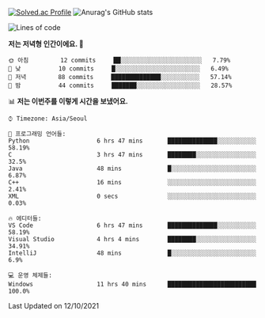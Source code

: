 

<!--
**PungwonLee/PungwonLee** is a ✨ _special_ ✨ repository because its `README.md` (this file) appears on your GitHub profile.

Here are some ideas to get you started:

- 🔭 I’m currently working on ...
- 🌱 I’m currently learning ...
- 👯 I’m looking to collaborate on ...
- 🤔 I’m looking for help with ...
- 💬 Ask me about ...
- 📫 How to reach me: ...
- 😄 Pronouns: ...
- ⚡ Fun fact: ...
-->
[![Solved.ac Profile](http://mazassumnida.wtf/api/v2/generate_badge?boj=vnddnjs00)](https://solved.ac/vnddnjs00/)
![Anurag's GitHub stats](https://github-readme-stats.vercel.app/api?username=PungwonLee&show_icons=true&theme=radical)
<!--START_SECTION:waka-->
![Lines of code](https://img.shields.io/badge/%EC%A0%80%EB%8A%94%20%EC%97%AC%ED%83%9C%EA%B9%8C%EC%A7%80%20-71500%20%EC%A4%84%EC%9D%98%20%EC%BD%94%EB%93%9C%EB%A5%BC%20%EC%9E%91%EC%84%B1%ED%96%88%EC%96%B4%EC%9A%94.-blue)

**저는 저녁형 인간이에요. 🦉** 

```text
🌞 아침         12 commits     ██░░░░░░░░░░░░░░░░░░░░░░░   7.79% 
🌆 낮　         10 commits     █░░░░░░░░░░░░░░░░░░░░░░░░   6.49% 
🌃 저녁         88 commits     ██████████████░░░░░░░░░░░   57.14% 
🌙 밤　         44 commits     ███████░░░░░░░░░░░░░░░░░░   28.57%

```


📊 **저는 이번주를 이렇게 시간을 보냈어요.** 

```text
⌚︎ Timezone: Asia/Seoul

💬 프로그래밍 언어들: 
Python                   6 hrs 47 mins       ██████████████░░░░░░░░░░░   58.19% 
C                        3 hrs 47 mins       ████████░░░░░░░░░░░░░░░░░   32.5% 
Java                     48 mins             █░░░░░░░░░░░░░░░░░░░░░░░░   6.87% 
C++                      16 mins             ░░░░░░░░░░░░░░░░░░░░░░░░░   2.41% 
XML                      0 secs              ░░░░░░░░░░░░░░░░░░░░░░░░░   0.03%

🔥 에디터들: 
VS Code                  6 hrs 47 mins       ██████████████░░░░░░░░░░░   58.19% 
Visual Studio            4 hrs 4 mins        ████████░░░░░░░░░░░░░░░░░   34.91% 
IntelliJ                 48 mins             █░░░░░░░░░░░░░░░░░░░░░░░░   6.9%

💻 운영 체제들: 
Windows                  11 hrs 40 mins      █████████████████████████   100.0%

```


 Last Updated on 12/10/2021
<!--END_SECTION:waka-->
